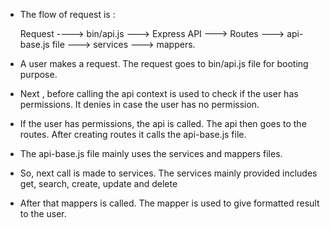
- The flow of request is :

	Request ----> bin/api.js  ---> Express API ---> Routes ---> api-base.js file ---> services ---> mappers.

- A user makes a request. The request goes to bin/api.js file for booting purpose.
- Next , before calling the api context is used to check if the user has permissions. It denies in case the user has no permission. 
- If the user has permissions, the api is called. The api then goes to the routes. After creating routes it calls the api-base.js file.
- The api-base.js file mainly uses the services and mappers files.  
- So, next call is made to services. The services mainly provided includes get, search, create, update and delete
- After that mappers is called. The mapper is used to give formatted result to the user.

